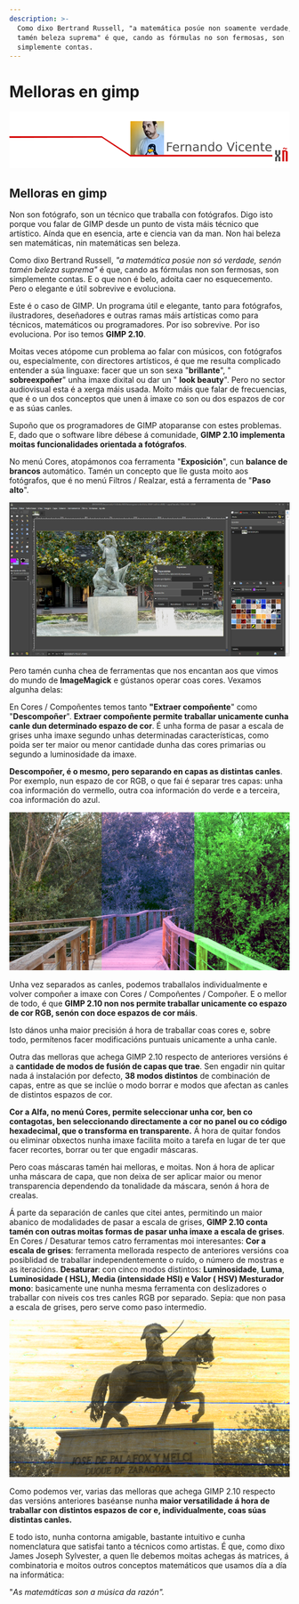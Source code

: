 ```yaml
---
description: >-
  Como dixo Bertrand Russell, "a matemática posúe non soamente verdade, senón
  tamén beleza suprema" é que, cando as fórmulas no son fermosas, son
  simplemente contas.
---
```


# Melloras en gimp

![](.gitbook/assets/image%20%2826%29.png)

## Melloras en gimp

Non son fotógrafo, son un técnico que traballa con fotógrafos. Digo isto porque vou falar de GIMP desde un punto de vista máis técnico que artístico. Aínda que en esencia, arte e ciencia van da man. Non hai beleza sen matemáticas, nin matemáticas sen beleza.

Como dixo Bertrand Russell, _"a matemática posúe non só verdade, senón tamén beleza suprema"_ é que, cando as fórmulas non son fermosas, son simplemente contas. E o que non é belo, adoita caer no esquecemento. Pero o elegante e útil sobrevive e evoluciona.

Este é o caso de GIMP. Un programa útil e elegante, tanto para fotógrafos, ilustradores, deseñadores e outras ramas máis artísticas como para técnicos, matemáticos ou programadores. Por iso sobrevive. Por iso evoluciona. Por iso temos **GIMP 2.10**.

Moitas veces atópome cun problema ao falar con músicos, con fotógrafos ou, especialmente, con directores artísticos,  é que me resulta complicado entender a súa linguaxe: facer que un son sexa "**brillante**", " **sobreexpoñer**" unha imaxe dixital ou dar un " **look beauty**". Pero no sector audiovisual esta é a xerga máis usada. Moito máis que falar de frecuencias, que é o un dos conceptos que unen á imaxe co son ou dos espazos de cor e as súas canles.

Supoño que os programadores de GIMP atoparanse con estes problemas. E, dado que o software libre débese á comunidade, **GIMP 2.10 implementa moitas funcionalidades orientada a fotógrafos**.

No menú Cores, atopámonos coa ferramenta "**Exposición**", cun **balance de brancos** automático. Tamén un concepto que lle gusta moito aos fotógrafos, que é no menú Filtros / Realzar, está a ferramenta de "**Paso alto**".

![Ferramenta Exposici&#xF3;n](.gitbook/assets/image%20%2829%29.png)

Pero tamén cunha chea de ferramentas que nos encantan aos que vimos do mundo de **ImageMagick** e gústanos operar coas cores. Vexamos algunha delas:

En Cores / Compoñentes temos tanto **"Extraer compoñente**" como "**Descompoñer**". **Extraer compoñente permite traballar unicamente cunha canle dun determinado espazo de cor**. É unha forma de pasar a escala de grises unha imaxe segundo unhas determinadas características, como poida ser ter maior ou menor cantidade dunha das cores primarias ou segundo a luminosidade da imaxe.

**Descompoñer, é o mesmo, pero separando en capas as distintas canles**. Por exemplo, nun espazo de cor RGB, o que fai é separar tres capas: unha coa información do vermello, outra coa información do verde e a terceira, coa información do azul.

![Canles RGB](.gitbook/assets/image%20%2870%29.png)

Unha vez separados as canles, podemos traballalos individualmente e volver compoñer a imaxe con Cores / Compoñentes / Compoñer. E o mellor de todo, é que **GIMP 2.10 non nos permite traballar unicamente co espazo de cor RGB, senón con doce espazos de cor máis**.

Isto dános unha maior precisión á hora de traballar coas cores e, sobre todo, permítenos facer modificacións puntuais unicamente a unha canle.

Outra das melloras que achega GIMP 2.10 respecto de anteriores versións é a **cantidade de modos de fusión de capas que trae**. Sen engadir nin quitar nada á instalación por defecto, **38 modos distintos** de combinación de capas, entre as que se inclúe o modo borrar e modos que afectan as canles de distintos espazos de cor.

**Cor a Alfa, no menú Cores, permite seleccionar unha cor, ben co contagotas, ben seleccionando directamente a cor no panel ou co código hexadecimal, que o transforma en transparente.** Á hora de quitar fondos ou eliminar obxectos nunha imaxe facilita moito a tarefa en lugar de ter que facer recortes, borrar ou ter que engadir máscaras.

Pero coas máscaras tamén hai melloras, e moitas. Non á hora de aplicar unha máscara de capa, que non deixa de ser aplicar maior ou menor transparencia dependendo da tonalidade da máscara, senón á hora de crealas.

Á parte da separación de canles que citei antes, permitindo un maior abanico de modalidades de pasar a escala de grises, **GIMP 2.10 conta tamén con outras moitas formas de pasar unha imaxe a escala de grises**. En Cores / Desaturar temos catro ferramentas moi interesantes: **Cor a escala de grises**: ferramenta mellorada respecto de anteriores versións coa posiblidad de traballar independentemente o ruído, o número de mostras e as iteracións. **Desaturar**: con cinco modos distintos: **Luminosidade**, **Luma**, **Luminosidade \( HSL\), Media \(intensidade HSI\) e Valor \( HSV\) Mesturador mono**: basicamente une nunha mesma ferramenta con deslizadores o traballar con niveis cos tres canles RGB por separado. Sepia: que non pasa a escala de grises, pero serve como paso intermedio.

![Valor \( HSV\)](.gitbook/assets/image%20%2817%29.png)

Como podemos ver, varias das melloras que achega GIMP 2.10 respecto das versións anteriores baséanse nunha **maior versatilidade á hora de traballar con distintos espazos de cor e, individualmente, coas súas distintas canles.**

E todo isto, nunha contorna amigable, bastante intuitivo e cunha nomenclatura que satisfai tanto a técnicos como artistas. É que, como dixo James Joseph Sylvester, a quen lle debemos moitas achegas ás matrices, á combinatoria e moitos outros conceptos matemáticos que usamos día a día na informática:

"_As matemáticas son a música da razón"._

